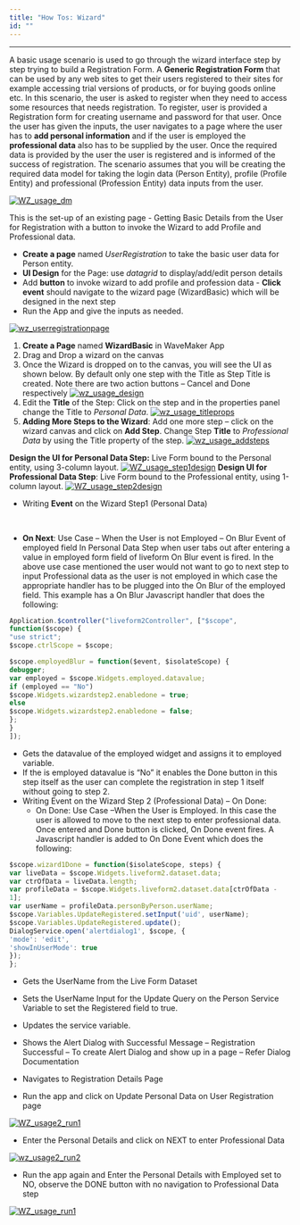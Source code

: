 ```yaml
---
title: "How Tos: Wizard"
id: ""
---
```

---

A basic usage scenario is used to go through the wizard interface step by step trying to build a Registration Form. A **Generic Registration Form** that can be used by any web sites to get their users registered to their sites for example accessing trial versions of products, or for buying goods online etc. In this scenario, the user is asked to register when they need to access some resources that needs registration. To register, user is provided a Registration form for creating username and password for that user. Once the user has given the inputs, the user navigates to a page where the user has to **add personal information** and if the user is employed the **professional data** also has to be supplied by the user. Once the required data is provided by the user the user is registered and is informed of the success of registration. The scenario assumes that you will be creating the required data model for taking the login data (Person Entity), profile (Profile Entity) and professional (Profession Entity) data inputs from the user. 

[![WZ_usage_dm](/learn/assets/WZ_usage_dm.png)](/learn/assets/WZ_usage_dm.png)

This is the set-up of an existing page - Getting Basic Details from the User for Registration with a button to invoke the Wizard to add Profile and Professional data.

- **Create a page** named _UserRegistration_ to take the basic user data for Person entity.
- **UI Design** for the Page: use _datagrid_ to display/add/edit person details
- Add **button** to invoke wizard to add profile and profession data - **Click event** should navigate to the wizard page (WizardBasic) which will be designed in the next step
- Run the App and give the inputs as needed.

[![wz_userregistrationpage](/learn/assets/WZ_UserRegistrationPage.png)](/learn/assets/WZ_UserRegistrationPage.png)

1. **Create a Page** named **WizardBasic** in WaveMaker App
2. Drag and Drop a wizard on the canvas
3. Once the Wizard is dropped on to the canvas, you will see the UI as shown below. By default only one step with the Title as Step Title is created. Note there are two action buttons – Cancel and Done respectively [![wz_usage_design](/learn/assets/WZ_usage_design.png)](/learn/assets/WZ_usage_design.png)
4. Edit the **Title** of the Step: Click on the step and in the properties panel change the Title to _Personal Data_. [![wz_usage_titleprops](/learn/assets/WZ_usage_titleprops.png)](/learn/assets/WZ_usage_titleprops.png)
5. **Adding More Steps to the Wizard**: Add one more step – click on the wizard canvas and click on **Add Step**. Change Step **Title** to _Professional Data_ by using the Title property of the step. [![wz_usage_addsteps](/learn/assets/WZ_usage_addsteps.png)](/learn/assets/WZ_usage_addsteps.png)

**Design the UI for Personal Data Step:** Live Form bound to the Personal entity, using 3-column layout. [![WZ_usage_step1design](/learn/assets/WZ_usage_step1design.png)](/learn/assets/WZ_usage_step1design.png) **Design UI for Professional Data Step**: Live Form bound to the Professional entity, using 1-column layout. [![WZ_usage_step2design](/learn/assets/WZ_usage_step2design.png)](/learn/assets/WZ_usage_step2design.png)

- Writing **Event** on the Wizard Step1 (Personal Data)

 

- **On Next**: Use Case – When the User is not Employed – On Blur Event of employed field In Personal Data Step when user tabs out after entering a value in employed form field of liveform On Blur event is fired. In the above use case mentioned the user would not want to go to next step to input Professional data as the user is not employed in which case the appropriate handler has to be plugged into the On Blur of the employed field. This example has a On Blur Javascript handler that does the following:

```js
Application.$controller("liveform2Controller", ["$scope",
function($scope) {
"use strict";
$scope.ctrlScope = $scope;

$scope.employedBlur = function($event, $isolateScope) {
debugger;
var employed = $scope.Widgets.employed.datavalue;
if (employed == "No")
$scope.Widgets.wizardstep2.enabledone = true;
else
$scope.Widgets.wizardstep2.enabledone = false;
};
}
]);
```

- Gets the datavalue of the employed widget and assigns it to employed variable.
- If the is employed datavalue is “No” it enables the Done button in this step itself as the user can complete the registration in step 1 itself without going to step 2.
- Writing Event on the Wizard Step 2 (Professional Data) – On Done:
    - On Done: Use Case –When the User is Employed. In this case the user is allowed to move to the next step to enter professional data. Once entered and Done button is clicked, On Done event fires. A Javascript handler is added to On Done Event which does the following:

```js
$scope.wizard1Done = function($isolateScope, steps) {
var liveData = $scope.Widgets.liveform2.dataset.data;
var ctrOfData = liveData.length;
var profileData = $scope.Widgets.liveform2.dataset.data[ctrOfData -
1];
var userName = profileData.personByPerson.userName;
$scope.Variables.UpdateRegistered.setInput('uid', userName);
$scope.Variables.UpdateRegistered.update();
DialogService.open('alertdialog1', $scope, {
'mode': 'edit',
'showInUserMode': true
});
};
```

- Gets the UserName from the Live Form Dataset
- Sets the UserName Input for the Update Query on the Person Service Variable to set the Registered field to true.
- Updates the service variable.
- Shows the Alert Dialog with Successful Message – Registration Successful – To create Alert Dialog and show up in a page – Refer Dialog Documentation
- Navigates to Registration Details Page

- Run the app and click on Update Personal Data on User Registration page 

[![WZ_usage2_run1](/learn/assets/WZ_usage2_run1.png)](/learn/assets/WZ_usage2_run1.png)

- Enter the Personal Details and click on NEXT to enter Professional Data 

[![wz_usage2_run2](/learn/assets/WZ_usage2_run2.png)](/learn/assets/WZ_usage2_run2.png)

- Run the app again and Enter the Personal Details with Employed set to NO, observe the DONE button with no navigation to Professional Data step 

[![WZ_usage_run1](/learn/assets/WZ_usage_run1.png)](/learn/assets/WZ_usage_run1.png)
